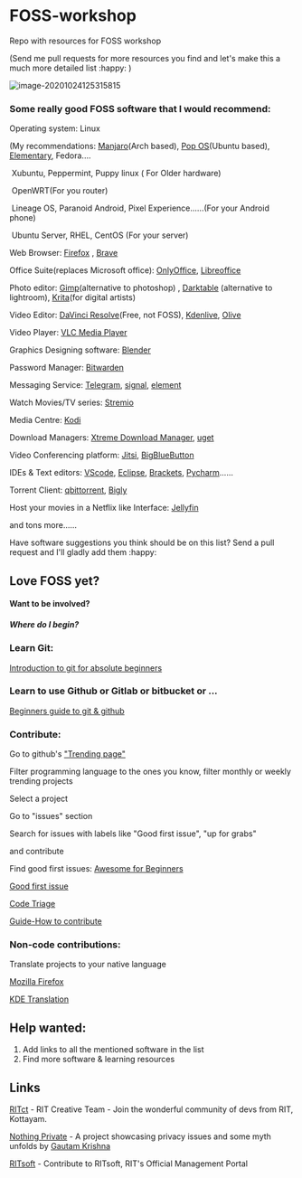 # FOSS-workshop
Repo with resources for FOSS workshop

(Send me pull requests for more resources you find and let's make this a much more detailed list :happy: )



![image-20201024125315815](https://i.imgur.com/calkzMp.png)





### Some really good FOSS software that I would recommend:

Operating system: Linux

(My recommendations: [Manjaro](https://manjaro.org/)(Arch based), [Pop OS](https://pop.system76.com)(Ubuntu based), [Elementary](https://elementary.io/), Fedora....

​											Xubuntu, Peppermint, Puppy linux ( For Older hardware)

​											OpenWRT(For you router)

​											Lineage OS, Paranoid Android, Pixel Experience......(For your Android phone)

​											Ubuntu Server, RHEL, CentOS (For your server)





Web Browser: [Firefox](https://www.mozilla.org/en-US/firefox/new/) , [Brave](https://brave.com/)

Office Suite(replaces Microsoft office): [OnlyOffice](https://www.onlyoffice.com/download-desktop.aspx), [Libreoffice](https://www.libreoffice.org/download/download/)

Photo editor: [Gimp](https://www.gimp.org/downloads/)(alternative to photoshop) , [Darktable](https://www.darktable.org/) (alternative to lightroom), [Krita](https://krita.org/en)(for digital artists)


Video Editor: [DaVinci Resolve](https://www.blackmagicdesign.com/in/products/davinciresolve/)(Free, not FOSS), [Kdenlive](https://kdenlive.org/en/), [Olive](https://olivevideoeditor.org/)

Video Player: [VLC Media Player](https://www.videolan.org/index.html)

Graphics Designing software: [Blender](https://www.blender.org/)

Password Manager: [Bitwarden](https://bitwarden.com/)

Messaging Service: [Telegram](https://telegram.org/), [signal](https://signal.org/en/), [element](https://element.io/)

Watch Movies/TV series: [Stremio](https://www.stremio.com/)

Media Centre: [Kodi](https://kodi.tv/)

Download Managers: [Xtreme Download Manager](https://subhra74.github.io/xdm/), [uget](https://sourceforge.net/projects/urlget/)

Video Conferencing platform: [Jitsi](https://jitsi.org/), [BigBlueButton](https://bigbluebutton.org/)

IDEs & Text editors: [VScode](https://code.visualstudio.com/), [Eclipse](https://www.eclipse.org/), [Brackets](http://brackets.io/), [Pycharm](https://www.jetbrains.com/pycharm/)......

Torrent Client: [qbittorrent](https://www.qbittorrent.org/), [Bigly](https://www.biglybt.com/)

Host your movies in a Netflix like Interface: [Jellyfin](https://jellyfin.org/)

and tons more......

Have software suggestions you think should be on this list? Send a pull request and I'll gladly add them :happy:



## Love FOSS yet?

#### Want to be involved?

##### Where do I begin?





### Learn Git:

[Introduction to git for absolute beginners](https://www.freecodecamp.org/news/an-introduction-to-git-for-absolute-beginners-86fa1d32ff71/) 

### Learn to use Github or Gitlab or bitbucket or ...

[Beginners guide to git & github](https://www.freecodecamp.org/news/the-beginners-guide-to-git-github/)

### Contribute:

Go to github's ["Trending page"](https://github.com/trending?since=daily)

Filter programming language to the ones you know, filter monthly or weekly trending projects

Select a project

Go to "issues" section

Search for issues with labels like "Good first issue", "up for grabs"

and contribute



Find good first issues:
[Awesome for Beginners](https://github.com/mungell/awesome-for-beginners)

[Good first issue](https://goodfirstissue.dev/)

[Code Triage](https://www.codetriage.com/)

[Guide-How to contribute](https://opensource.guide/how-to-contribute/)





### Non-code contributions:

Translate projects to your native language

[Mozilla Firefox](https://wiki.mozilla.org/L10n:Contribute) 

[KDE Translation](https://community.kde.org/Get_Involved/translation)





## Help wanted:

1. Add links to all the mentioned software in the list
2. Find more software & learning resources 



## Links

[RITct](https://github.com/RITct/RITct-discussions/issues/3) - RIT Creative Team - Join the wonderful community of devs from RIT, Kottayam.

[Nothing Private](https://github.com/gautamkrishnar/nothing-private) - A project showcasing privacy issues and some myth unfolds by [Gautam Krishna](https://github.com/gautamkrishnar)

[RITsoft](https://bitbucket.org/tomsypaul/ritsoft/src/master/) - Contribute to RITsoft, RIT's Official Management Portal
